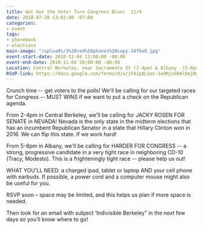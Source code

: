 ```yaml
---
title: Get Out the Vote! Turn Congress Blue!  11/4
date: 2018-07-28 13:01:00 -07:00
categories:
- event
tags:
- phonebank
- elections
main-image: "/uploads/3%20red%20phones%20copy-14f9a0.jpg"
event-start-date: 2018-11-04 13:00:00 -08:00
event-end-date: 2018-11-04 20:00:00 -08:00
Location: Central Berkeley, near Sacramento St (2-4pm) & Albany  (5-8pm)
RSVP-link: https://docs.google.com/forms/d/e/1FAIpQLSes-1eOMjsOkWl6mjNy0fJy1RVKFa5g17sdgDwBKwwZfuo7JQ/viewform
---
```


Crunch time -- get  voters to the polls!  We'll be calling for our targeted races for Congress -- MUST WINS if we want to put a check on the Republican agenda.  

From 2-4pm in Central Berkeley, we'll be calling for JACKY ROSEN FOR SENATE in NEVADA!  Nevada is the only state in the midterm elections that has an incumbent Republican Senator in a state that Hillary Clinton won in 2016. We can flip this state. If we work hard! 

From 5-8pm in Albany, we'll be calling for HARDER FOR CONGRESS -- a strong, progressive candidate in a very tight race in neighboring CD-10 (Tracy, Modesto). This is a frighteningly tight race -- please help us out!

WHAT YOU'LL NEED: a charged ipad, tablet or laptop AND your cell phone with earbuds.  If possible, a power cord and a computer mouse might also be useful for you.

RSVP soon – space may be limited, and this helps us plan if more space is needed.

Then look for an email with subject ‘Indivisible Berkeley” in the next few days so you’ll know where to go!